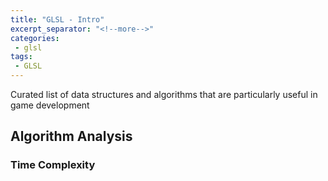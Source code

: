```yaml
---
title: "GLSL - Intro"
excerpt_separator: "<!--more-->"
categories:
 - glsl 
tags:
 - GLSL
---
```


Curated list of data structures and algorithms that are particularly useful in game development

<!--more-->
## Algorithm Analysis

### Time Complexity
